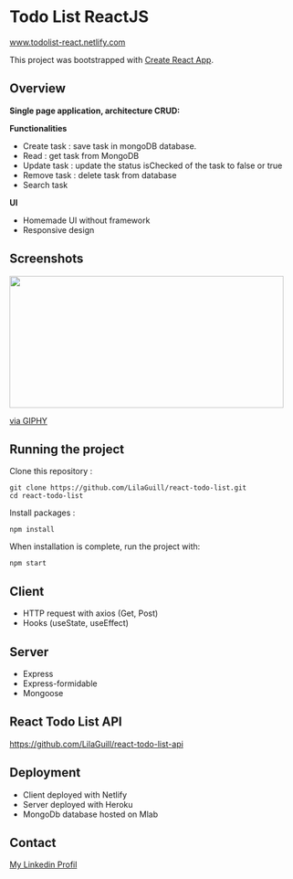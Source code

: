 <p align="center">
<h1>Todo List ReactJS</h1>
  <a href="https://todolist-react-lg.netlify.com/" target="_blank">www.todolist-react.netlify.com</a>
</p>

This project was bootstrapped with [Create React App](https://github.com/facebook/create-react-app).

## Overview

**Single page application, architecture CRUD:**

**Functionalities**

- Create task : save task in mongoDB database.
- Read : get task from MongoDB
- Update task : update the status isChecked of the task to false or true
- Remove task : delete task from database
- Search task

**UI**

- Homemade UI without framework
- Responsive design

## Screenshots

<p>
 <img src="https://giphy.com/embed/h5oi52E51pedNqrz4s" width="480" height="231" frameBorder="0" class="giphy-embed" allowFullScreen></img><p><a href="https://giphy.com/gifs/h5oi52E51pedNqrz4s">via GIPHY</a></p>
  <p>

## Running the project

Clone this repository :

```
git clone https://github.com/LilaGuill/react-todo-list.git
cd react-todo-list
```

Install packages :

```
npm install
```

When installation is complete, run the project with:

```
npm start
```

## Client

- HTTP request with axios (Get, Post)
- Hooks (useState, useEffect)

## Server

- Express
- Express-formidable
- Mongoose

## React Todo List API

<a href="https://github.com/LilaGuill/react-todo-list-api">https://github.com/LilaGuill/react-todo-list-api</a>

## Deployment

- Client deployed with Netlify
- Server deployed with Heroku
- MongoDb database hosted on Mlab

## Contact

<a href="https://www.linkedin.com/in/lila-guillermic-66542476/" target="_blank">My Linkedin Profil</a>
